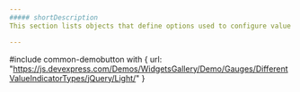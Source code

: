 ```yaml
---
##### shortDescription
This section lists objects that define options used to configure value and subvalue indicators of specific types.

---
```

#include common-demobutton with {
    url: "https://js.devexpress.com/Demos/WidgetsGallery/Demo/Gauges/DifferentValueIndicatorTypes/jQuery/Light/"
}